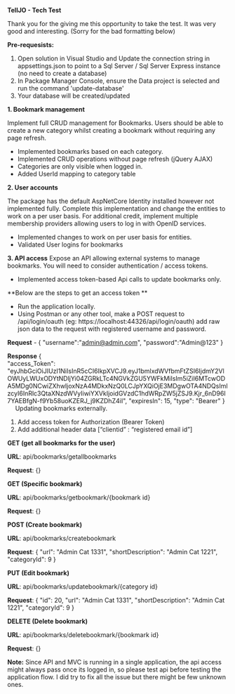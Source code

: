 **TellJO - Tech Test**

Thank you for the giving me this opportunity to take the test. It was very good and interesting. (Sorry for the bad formatting below)

**Pre-requesists:**
1. Open solution in Visual Studio and Update the connection string in appsettings.json to point to a Sql Server / Sql Server Express instance (no need to create a database)
3. In Package Manager Console, ensure the Data project is selected and run the command 'update-database'
4. Your database will be created/updated

**1. Bookmark management**
	
 Implement full CRUD management for Bookmarks. Users should be able to create a new category whilst creating a bookmark without requiring any page refresh.
-	Implemented bookmarks based on each category.
-	Implemented CRUD operations without page refresh (jQuery AJAX)
-	Categories are only visible when logged in.
-	Added UserId mapping to category table
  
**2. User accounts**
	
 The package has the default AspNetCore Identity installed however not implemented fully. Complete this implementation and change the entities to work on a per user basis. For additional credit, implement multiple membership providers allowing users to log in with OpenID services.
-	Implemented changes to work on per user basis for entities.
-	Validated User logins for bookmarks
 
**3. API access**
	Expose an API allowing external systems to manage bookmarks. You will need to consider authentication / access tokens.
-	Implemented access token-based Api calls to update bookmarks only.
 
**Below are the steps to get an access token **
-	Run the application locally.
-	Using Postman or any other tool, make a POST request to /api/login/oauth 
(eg: https://localhost:44326/api/login/oauth) add raw json data to the request with registered username and password.

**Request** - 
{
  "username":"admin@admin.com", 
  "password":"Admin@123"
}

**Response** 
{    
  "access_Token": "eyJhbGciOiJIUzI1NiIsInR5cCI6IkpXVCJ9.eyJ1bmlxdWVfbmFtZSI6IjdmY2VlOWUyLWUxODYtNDljYi04ZGRkLTc4NGVkZGU5YWFkMiIsIm5iZiI6MTcwODA5MDg0NCwiZXhwIjoxNzA4MDkxNzQ0LCJpYXQiOjE3MDgwOTA4NDQsImlzcyI6InRlc3QtaXNzdWVyIiwiYXVkIjoidGVzdC1hdWRpZW5jZSJ9.Kjr_6nD96I7YAEBfgN-f9Yb58uoKZERJ_j9KZDhZ4iI",
    "expiresIn": 15,
    "type": "Bearer"
}
 
Updating bookmarks externally.
1.	Add access token for Authorization (Bearer Token)
2.	Add additional header data [“clientid” : “registered email id”]

**GET (get all bookmarks for the user)**

**URL**: api/bookmarks/getallbookmarks

**Request**: {}

**GET (Specific bookmark)**

**URL**: api/bookmarks/getbookmark/{bookmark id}

**Request**: {}

**POST (Create bookmark)**

**URL**:  api/bookmarks/createbookmark

**Request**: 
{
    "url": "Admin Cat 1331",
    "shortDescription": "Admin Cat 1221",
    "categoryId": 9 
}


**PUT (Edit bookmark)**

**URL**: api/bookmarks/updatebookmark/{category id}

**Request**: 
{
    "id": 20,
    "url": "Admin Cat 1331",
    "shortDescription": "Admin Cat 1221",
    "categoryId": 9 
}

**DELETE (Delete bookmark)**

**URL**: api/bookmarks/deletebookmark/{bookmark id}

**Request**: {}

**Note:** Since API and MVC is running in a single application, the api access might always pass once its logged in, so please test api before testing the application flow. I did try to fix all the issue but there might be few unknown ones.

